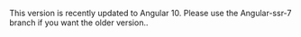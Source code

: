 This version is recently updated to Angular 10. 
Please use the Angular-ssr-7 branch if you want the older version..
